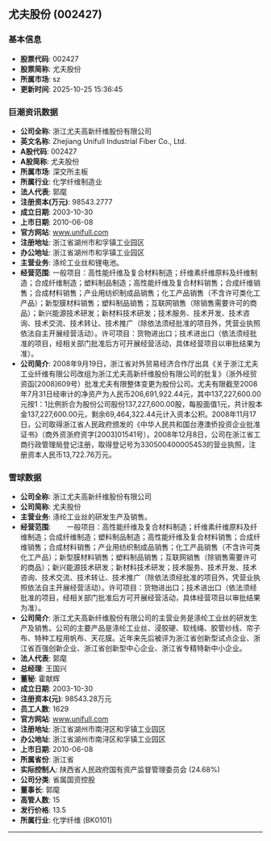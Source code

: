 ## 尤夫股份 (002427)

### 基本信息

- **股票代码**: 002427
- **股票简称**: 尤夫股份
- **所属市场**: sz
- **更新时间**: 2025-10-25 15:36:45

### 巨潮资讯数据

- **公司全称**: 浙江尤夫高新纤维股份有限公司
- **英文名称**: Zhejiang Unifull Industrial Fiber Co., Ltd.
- **A股代码**: 002427
- **A股简称**: 尤夫股份
- **所属市场**: 深交所主板
- **所属行业**: 化学纤维制造业
- **法人代表**: 郭麾
- **注册资本(万元)**: 98543.2777
- **成立日期**: 2003-10-30
- **上市日期**: 2010-06-08
- **官方网站**: www.unifull.com
- **注册地址**: 浙江省湖州市和孚镇工业园区
- **办公地址**: 浙江省湖州市和孚镇工业园区
- **主营业务**: 涤纶工业丝和锂电池。
- **经营范围**: 一般项目：高性能纤维及复合材料制造；纤维素纤维原料及纤维制造；合成纤维制造；塑料制品制造；高性能纤维及复合材料销售；合成纤维销售；合成材料销售；产业用纺织制成品销售；化工产品销售（不含许可类化工产品）；新型膜材料销售；塑料制品销售；互联网销售（除销售需要许可的商品）；新兴能源技术研发；新材料技术研发；技术服务、技术开发、技术咨询、技术交流、技术转让、技术推广（除依法须经批准的项目外，凭营业执照依法自主开展经营活动）。许可项目：货物进出口；技术进出口（依法须经批准的项目，经相关部门批准后方可开展经营活动，具体经营项目以审批结果为准）。
- **公司简介**: 2008年9月19日，浙江省对外贸易经济合作厅出具《关于浙江尤夫工业纤维有限公司改组为浙江尤夫高新纤维股份有限公司的批复》（浙外经贸资函[2008]609号）批准尤夫有限整体变更为股份公司。尤夫有限截至2008年7月31日经审计的净资产为人民币206,691,922.44元，其中137,227,600.00元按1：1比例折合为股份公司股份137,227,600.00股，每股面值1元，共计股本金137,227,600.00元，剩余69,464,322.44元计入资本公积。2008年11月17日，公司取得浙江省人民政府颁发的《中华人民共和国台港澳侨投资企业批准证书》（商外资浙府资字[2003]01541号）。2008年12月8日，公司在浙江省工商行政管理局登记注册，取得登记号为330500400005453的营业执照，注册资本人民币13,722.76万元。

### 雪球数据

- **公司全称**: 浙江尤夫高新纤维股份有限公司
- **公司简称**: 尤夫股份
- **主营业务**: 涤纶工业丝的研发生产及销售。
- **经营范围**: 　　一般项目：高性能纤维及复合材料制造；纤维素纤维原料及纤维制造；合成纤维制造；塑料制品制造；高性能纤维及复合材料销售；合成纤维销售；合成材料销售；产业用纺织制成品销售；化工产品销售（不含许可类化工产品）；新型膜材料销售；塑料制品销售；互联网销售（除销售需要许可的商品）；新兴能源技术研发；新材料技术研发；技术服务、技术开发、技术咨询、技术交流、技术转让、技术推广（除依法须经批准的项目外，凭营业执照依法自主开展经营活动）。许可项目：货物进出口；技术进出口（依法须经批准的项目，经相关部门批准后方可开展经营活动，具体经营项目以审批结果为准）。
- **公司简介**: 浙江尤夫高新纤维股份有限公司的主营业务是涤纶工业丝的研发生产及销售。公司的主要产品是涤纶工业丝、浸胶硬、软线绳、胶管纱线、帘子布、特种工程用帆布、天花膜。近年来先后被评为浙江省创新型试点企业、浙江省百强创新企业、浙江省创新型中心企业、浙江省专精特新中小企业。
- **法人代表**: 郭麾
- **总经理**: 王国兴
- **董秘**: 霍献辉
- **成立日期**: 2003-10-30
- **注册资本(元)**: 98543.28万元
- **员工人数**: 1629
- **官方网站**: www.unifull.com
- **注册地址**: 浙江省湖州市南浔区和孚镇工业园区
- **办公地址**: 浙江省湖州市南浔区和孚镇工业园区
- **上市日期**: 2010-06-08
- **所属省份**: 浙江省
- **实际控制人**: 陕西省人民政府国有资产监督管理委员会 (24.68%)
- **公司分类**: 省属国资控股
- **董事长**: 郭麾
- **高管人数**: 15
- **发行价格**: 13.5
- **所属行业**: 化学纤维 (BK0101)

---